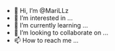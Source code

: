 - 👋 Hi, I’m @MariLLz
- 👀 I’m interested in ...
- 🌱 I’m currently learning ...
- 💞️ I’m looking to collaborate on ...
- 📫 How to reach me ...

<!---
MariLLz/MariLLz is a ✨ special ✨ repository because its `README.md` (this file) appears on your GitHub profile.
You can click the Preview link to take a look at your changes.
--->
